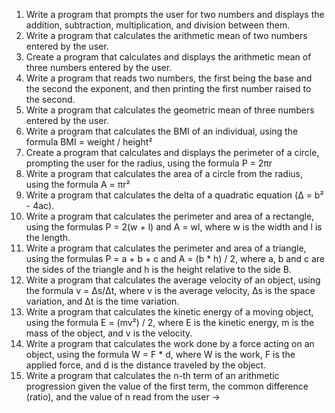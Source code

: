 1. Write a program that prompts the user for two numbers and displays the addition, subtraction, multiplication, and division between them.
2. Write a program that calculates the arithmetic mean of two numbers entered by the user.
3. Create a program that calculates and displays the arithmetic mean of three numbers entered by the user.
4. Write a program that reads two numbers, the first being the base and the second the exponent, and then printing the first number raised to the second.
5. Write a program that calculates the geometric mean of three numbers entered by the user.
6. Write a program that calculates the BMI of an individual, using the formula BMI = weight / height²
7. Create a program that calculates and displays the perimeter of a circle, prompting the user for the radius, using the formula P = 2πr
8. Write a program that calculates the area of a circle from the radius, using the formula A = πr²
9. Write a program that calculates the delta of a quadratic equation (Δ = b² - 4ac).
10. Write a program that calculates the perimeter and area of a rectangle, using the formulas P = 2(w + l) and A = wl, where w is the width and l is the length.
11. Write a program that calculates the perimeter and area of a triangle, using the formulas P = a + b + c and A = (b * h) / 2, where a, b and c are the sides of the triangle and h is the height relative to the side B.
12. Write a program that calculates the average velocity of an object, using the formula v = Δs/Δt, where v is the average velocity, Δs is the space variation, and Δt is the time variation.
13. Write a program that calculates the kinetic energy of a moving object, using the formula E = (mv²) / 2, where E is the kinetic energy, m is the mass of the object, and v is the velocity.
14.  Write a program that calculates the work done by a force acting on an object, using the formula W = F * d, where W is the work, F is the applied force, and d is the distance traveled by the object.
15. Write a program that calculates the n-th term of an arithmetic progression given the value of the first term, the common difference (ratio), and the value of n read from the user  → 